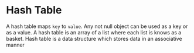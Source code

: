 # Hash Table

A hash table maps `key` to `value`. Any not null object can be used as a key or as a value. A hash table is an array of a list where each list is knows as a basket. Hash table is a data structure which stores data in an associative manner